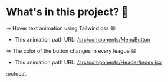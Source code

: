 # What's in this project? :rocket:
=> Hover text animation using Tailwind css :smile: 
  * This animation path URL:  [/src/components/MenuButton](/src/components/MenuButton)

=> The color of the button changes in every league :smile: 
 * This animation path URL: [/src/components/Header/index.jsx](/src/components/Header/index.jsx)














 :octocat:


